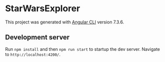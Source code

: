# StarWarsExplorer

This project was generated with [Angular CLI](https://github.com/angular/angular-cli) version 7.3.6.

## Development server

Run `npm install` and then `npm run start` to startup the dev server. Navigate to `http://localhost:4200/`.
